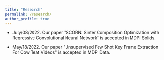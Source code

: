 ```yaml
---
title: "Research"
permalink: /research/
author_profile: true
---
```



* July/08/2022. Our paper "SCORN: Sinter Composition Optimization with Regressive Convolutional Neural Network" is accepted in MDPI Solids.

* May/18/2022. Our paper "Unsupervised Few Shot Key Frame Extraction For Cow Teat Videos" is accepted in MDPI Data.
